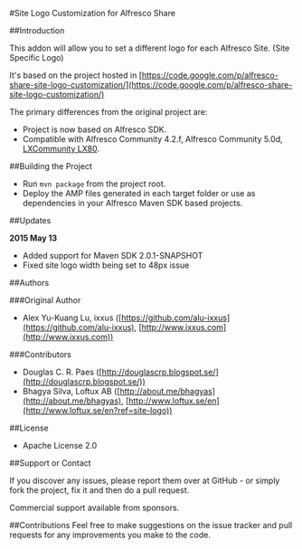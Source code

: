 #Site Logo Customization for Alfresco Share

##Introduction

This addon will allow you to set a different logo for each Alfresco Site. (Site Specific Logo)

It's based on the project hosted in [https://code.google.com/p/alfresco-share-site-logo-customization/](https://code.google.com/p/alfresco-share-site-logo-customization/)

The primary differences from the original project are:  

- Project is now based on Alfresco SDK.  
- Compatible with Alfresco Community 4.2.f, Alfresco Community 5.0d, [LXCommunity LX80](https://loftux.se/en/products-and-add-ons/alfresco/alfresco-versions?ref=site-logo).

##Building the Project
- Run `mvn package` from the project root.
- Deploy the AMP files generated in each target folder or use as dependencies in your Alfresco Maven SDK based projects.


##Updates

**2015 May 13**  
- Added support for Maven SDK 2.0.1-SNAPSHOT  
- Fixed site logo width being set to 48px issue


##Authors

###Original Author
- Alex Yu-Kuang Lu, ixxus  ([https://github.com/alu-ixxus](https://github.com/alu-ixxus), [http://www.ixxus.com](http://www.ixxus.com))

###Contributors
- Douglas C. R. Paes ([http://douglascrp.blogspot.se/](http://douglascrp.blogspot.se/))
- Bhagya Silva, Loftux AB ([http://about.me/bhagyas](http://about.me/bhagyas), [http://www.loftux.se/en](http://www.loftux.se/en?ref=site-logo)) 

##License
- Apache License 2.0


##Support or Contact

If you discover any issues, please report them over at GitHub - or simply fork the project, fix it and then do a pull request.

Commercial support available from sponsors.

##Contributions
Feel free to make suggestions on the issue tracker and pull requests for any improvements you make to the code.
